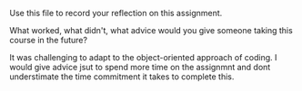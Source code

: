 Use this file to record your reflection on this assignment. 

What worked, what didn't, what advice would you give someone taking this course in the future?

It was challenging to adapt to the object-oriented approach of coding. I would give advice jsut to spend more time on the assignmnt and dont understimate the time commitment it takes to complete this.
